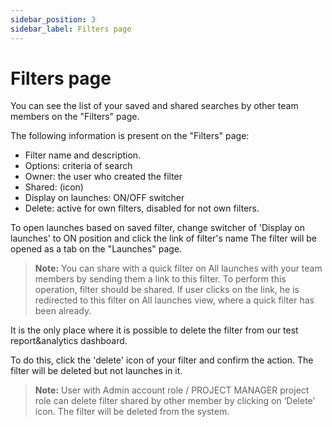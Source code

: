 ```yaml
---
sidebar_position: 3
sidebar_label: Filters page
---
```


# Filters page

You can see the list of your saved and shared searches by other team members on the "Filters" page. 

The following information is present on the "Filters" page:

- Filter name and description.
- Options: criteria of search
- Owner: the user who created the filter
- Shared: (icon)
- Display on launches: ON/OFF switcher
- Delete: active for own filters, disabled for not own filters.

To open launches based on saved filter, change switcher of 'Display on launches' to ON position and click the link of filter's name
The filter will be opened as a tab on the "Launches" page.

>**Note:** You can share with a quick filter on All launches with your team members by sending them a link to this filter. To perform this operation, filter should be shared. If user clicks on the link, he is redirected to this filter on All launches view, where a quick filter has been already.

It is the only place where it is possible to delete the filter from our test report&analytics dashboard.

To do this, click the 'delete' icon of your filter and confirm the action.
The filter will be deleted but not launches in it.

>**Note:** User with Admin account role / PROJECT MANAGER project role can delete filter shared by other member by clicking on ‘Delete’ icon.
The filter will be deleted from the system.
